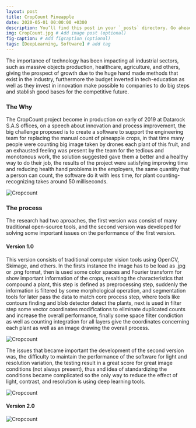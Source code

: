 ```yaml
---
layout: post
title: CropCount Pineapple
date: 2020-05-01 00:00:00 +0300
description: You’ll find this post in your `_posts` directory. Go ahead and edit it and re-build the site to see your changes. # Add post description (optional)
img: CropCount.jpg # Add image post (optional)
fig-caption: # Add figcaption (optional)
tags: [DeepLearning, Software] # add tag
---
```

The importance of technology has been impacting all industrial sectors, such as massive objects production, healthcare, agriculture, and others, giving the prospect of growth due to the huge hand made methods that exist in the industry, furthermore the budget inverted in tech-education as well as they invest in innovation make possible to companies to do big steps and stablish good bases for the competitive future.

### The Why
The CropCount project become in production on early of 2019 at Datarock S.A.S offices,  on a speech about innovation and process improvement, the big challenge proposed is to create a software to support the engineering team for replacing the manual count of pineapple crops, in that time many people were counting big image taken by drones each plant of this fruit, and an exhausted feeling was present by the team for the tedious and monotonous work, the solution suggested gave them a better and a healthy way to do their job, the results of the project were satisfying improving time and reducing health hand problems in the employers, the same quantity that a person can count, the software do it with less time, for plant counting-recognizing takes around 50 milliseconds.

![Cropcount]({{site.baseurl}}/assets/img/cropcount/Cropcount-Process.png)

### The process

The research had two aproaches, the first version was consist of many traditional open-source tools, and the second version was developed for solving some important issues on the performance of the first version.

#### Version 1.0
This version consists of traditional computer vision tools using OpenCV, Skimage, and others. In the firsts instance the image has to be load as .jpg or .png format, then is used some color spaces and Fourier transform for show important information of the crops, resalting the characteristics that compound a plant, this step is defined as preprocessing step, suddenly the information is filtered by some morphological operation, and segmentation tools for later pass the data to match core process step, where tools like contours finding and blob detector detect the plants, next is used in filter step some vector coordinates modifications to eliminate duplicated counts and increase the overall performance, finally some space filter condiction as well as counting integration for all layers give the coordinates concerning each plant as well as an image drawing the overall process.

![Cropcount]({{site.baseurl}}/assets/img/cropcount/CropCountV1.0.png)

The issues that became important the development of the second version was, the difficulty to maintain the performance of the software for light and resolution variation, the testing result in a great score for great image conditions (not always present), thus and idea of standardizing the conditions became complicated so the only way to reduce the effect of light, contrast, and resolution is using deep learning tools.

![Cropcount]({{site.baseurl}}/assets/img/cropcount/cp15.jpg)

#### Version 2.0


![Cropcount]({{site.baseurl}}/assets/img/cropcount/CropCountP3.png)

